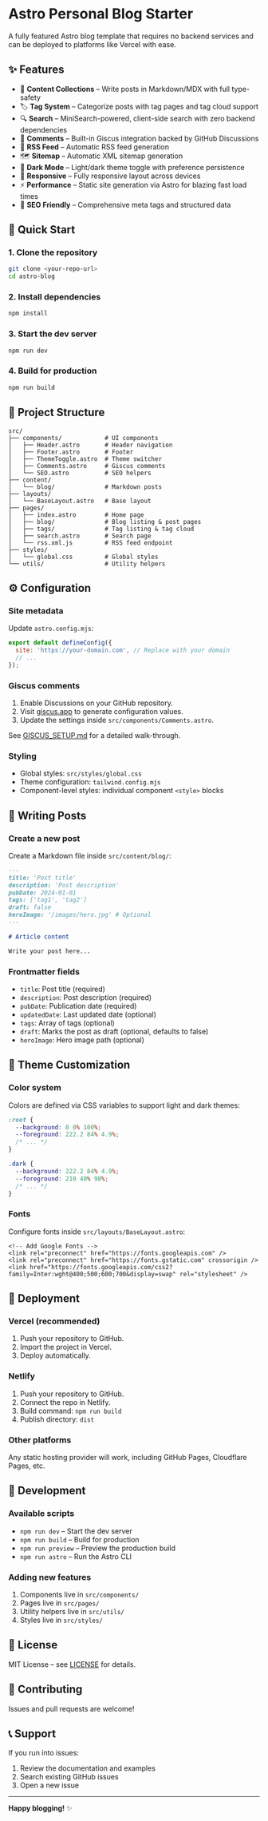 # Astro Personal Blog Starter

A fully featured Astro blog template that requires no backend services and can be deployed to platforms like Vercel with ease.

## ✨ Features

- 📝 **Content Collections** – Write posts in Markdown/MDX with full type-safety
- 🏷️ **Tag System** – Categorize posts with tag pages and tag cloud support
- 🔍 **Search** – MiniSearch-powered, client-side search with zero backend dependencies
- 💬 **Comments** – Built-in Giscus integration backed by GitHub Discussions
- 📡 **RSS Feed** – Automatic RSS feed generation
- 🗺️ **Sitemap** – Automatic XML sitemap generation
- 🎨 **Dark Mode** – Light/dark theme toggle with preference persistence
- 📱 **Responsive** – Fully responsive layout across devices
- ⚡ **Performance** – Static site generation via Astro for blazing fast load times
- 🔧 **SEO Friendly** – Comprehensive meta tags and structured data

## 🚀 Quick Start

### 1. Clone the repository

```bash
git clone <your-repo-url>
cd astro-blog
```

### 2. Install dependencies

```bash
npm install
```

### 3. Start the dev server

```bash
npm run dev
```

### 4. Build for production

```bash
npm run build
```

## 📁 Project Structure

```
src/
├── components/            # UI components
│   ├── Header.astro       # Header navigation
│   ├── Footer.astro       # Footer
│   ├── ThemeToggle.astro  # Theme switcher
│   ├── Comments.astro     # Giscus comments
│   └── SEO.astro          # SEO helpers
├── content/
│   └── blog/              # Markdown posts
├── layouts/
│   └── BaseLayout.astro   # Base layout
├── pages/
│   ├── index.astro        # Home page
│   ├── blog/              # Blog listing & post pages
│   ├── tags/              # Tag listing & tag cloud
│   ├── search.astro       # Search page
│   └── rss.xml.js         # RSS feed endpoint
├── styles/
│   └── global.css         # Global styles
└── utils/                 # Utility helpers
```

## ⚙️ Configuration

### Site metadata

Update `astro.config.mjs`:

```javascript
export default defineConfig({
  site: 'https://your-domain.com', // Replace with your domain
  // ...
});
```

### Giscus comments

1. Enable Discussions on your GitHub repository.
2. Visit [giscus.app](https://giscus.app) to generate configuration values.
3. Update the settings inside `src/components/Comments.astro`.

See [GISCUS_SETUP.md](./GISCUS_SETUP.md) for a detailed walk-through.

### Styling

- Global styles: `src/styles/global.css`
- Theme configuration: `tailwind.config.mjs`
- Component-level styles: individual component `<style>` blocks

## 📝 Writing Posts

### Create a new post

Create a Markdown file inside `src/content/blog/`:

```markdown
---
title: 'Post title'
description: 'Post description'
pubDate: 2024-01-01
tags: ['tag1', 'tag2']
draft: false
heroImage: '/images/hero.jpg' # Optional
---

# Article content

Write your post here...
```

### Frontmatter fields

- `title`: Post title (required)
- `description`: Post description (required)
- `pubDate`: Publication date (required)
- `updatedDate`: Last updated date (optional)
- `tags`: Array of tags (optional)
- `draft`: Marks the post as draft (optional, defaults to false)
- `heroImage`: Hero image path (optional)

## 🎨 Theme Customization

### Color system

Colors are defined via CSS variables to support light and dark themes:

```css
:root {
  --background: 0 0% 100%;
  --foreground: 222.2 84% 4.9%;
  /* ... */
}

.dark {
  --background: 222.2 84% 4.9%;
  --foreground: 210 40% 98%;
  /* ... */
}
```

### Fonts

Configure fonts inside `src/layouts/BaseLayout.astro`:

```astro
<!-- Add Google Fonts -->
<link rel="preconnect" href="https://fonts.googleapis.com" />
<link rel="preconnect" href="https://fonts.gstatic.com" crossorigin />
<link href="https://fonts.googleapis.com/css2?family=Inter:wght@400;500;600;700&display=swap" rel="stylesheet" />
```

## 🚀 Deployment

### Vercel (recommended)

1. Push your repository to GitHub.
2. Import the project in Vercel.
3. Deploy automatically.

### Netlify

1. Push your repository to GitHub.
2. Connect the repo in Netlify.
3. Build command: `npm run build`
4. Publish directory: `dist`

### Other platforms

Any static hosting provider will work, including GitHub Pages, Cloudflare Pages, etc.

## 🔧 Development

### Available scripts

- `npm run dev` – Start the dev server
- `npm run build` – Build for production
- `npm run preview` – Preview the production build
- `npm run astro` – Run the Astro CLI

### Adding new features

1. Components live in `src/components/`
2. Pages live in `src/pages/`
3. Utility helpers live in `src/utils/`
4. Styles live in `src/styles/`

## 📄 License

MIT License – see [LICENSE](./LICENSE) for details.

## 🤝 Contributing

Issues and pull requests are welcome!

## 📞 Support

If you run into issues:

1. Review the documentation and examples
2. Search existing GitHub issues
3. Open a new issue

---

**Happy blogging!** ✨
